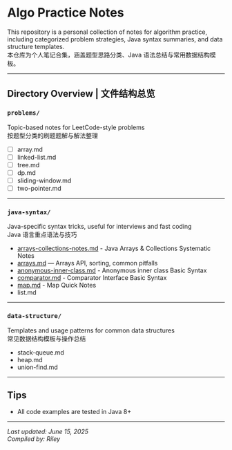 # Algo Practice Notes

This repository is a personal collection of notes for algorithm practice, including categorized problem strategies, Java syntax summaries, and data structure templates.  
本仓库为个人笔记合集，涵盖题型思路分类、Java 语法总结与常用数据结构模板。

---

## Directory Overview | 文件结构总览

### `problems/`  
Topic-based notes for LeetCode-style problems  
按题型分类的刷题题解与解法整理

- [ ] array.md
- [ ] linked-list.md
- [ ] tree.md
- [ ] dp.md
- [ ] sliding-window.md
- [ ] two-pointer.md

---

### `java-syntax/`  
Java-specific syntax tricks, useful for interviews and fast coding  
Java 语言重点语法与技巧

- [arrays-collections-notes.md](./java-syntax/arrays-collections-notes.md) - Java Arrays & Collections Systematic Notes
- [arrays.md](./java-syntax/arrays.md) — Arrays API, sorting, common pitfalls  
- [anonymous-inner-class.md](./java-syntax/anonymous-inner-class.md) - Anonymous inner class Basic Syntax
- [comparator.md](./java-syntax/comparator.md) - Comparator Interface Basic Syntax
- [map.md](./java-syntax/map.md) - Map Quick Notes
- list.md 

---

### `data-structure/`  
Templates and usage patterns for common data structures  
常见数据结构模板与操作总结

- stack-queue.md 
- heap.md 
- union-find.md 

---

## Tips

- All code examples are tested in Java 8+  

---

_Last updated: June 15, 2025_  
_Compiled by: Riley_
